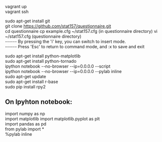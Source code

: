 vagrant up  
vagrant ssh 

sudo apt-get install git  
git clone https://github.com/stat157/questionnaire.git  
cd questionnaire
cp example.cfg ~/stat157.cfg (in questionnaire directory)
vi ~/stat157.cfg (questionnaire directory)  
------ By pressing the 'i' key, you can switch to insert mode.  
------ Press 'Esc' to return to command mode, and :x to save and exit  

sudo apt-get install python-matplotlib  
sudo apt-get install python-tornado  
ipython notebook --no-browser --ip=0.0.0.0 --script  
ipython notebook --no-browser --ip=0.0.0.0 --pylab inline  
sudo apt-get update  
sudo apt-get install r-base  
sudo pip install rpy2

On Ipyhton notebook:  
-------------------------------------------------------------------------------------------------
import numpy as np  
import matplotlib
import matplotlib.pyplot as plt  
import pandas as pd  
from pylab import *  
%pylab inline


